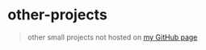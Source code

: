 
# other-projects

> other small projects not hosted on [my GitHub page](https://maz01001.github.io)
